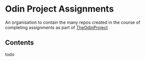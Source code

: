 # Odin Project Assignments

An organisation to contain the many repos created in the course of completing assignments as part of [TheOdinProject](https://www.theodinproject.com)

## Contents

todo
